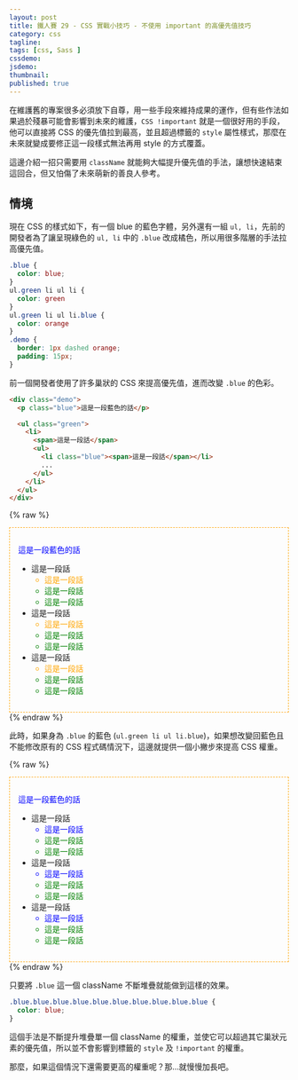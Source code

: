 ```yaml
---
layout: post
title: 鐵人賽 29 - CSS 實戰小技巧 - 不使用 important 的高優先值技巧
category: css
tagline:
tags: [css, Sass ]
cssdemo:
jsdemo:
thumbnail: 
published: true
---
```


在維護舊的專案很多必須放下自尊，用一些手段來維持成果的運作，但有些作法如果過於殘暴可能會影響到未來的維護，`CSS !important` 就是一個很好用的手段，他可以直接將 CSS 的優先值拉到最高，並且超過標籤的 `style` 屬性樣式，那麼在未來就變成要修正這一段樣式無法再用 style 的方式覆蓋。

這邊介紹一招只需要用 `className` 就能夠大幅提升優先值的手法，讓想快速結束這回合，但又怕傷了未來萌新的善良人參考。

<!-- more -->

## 情境

現在 CSS 的樣式如下，有一個 blue 的藍色字體，另外還有一組 `ul, li`，先前的開發者為了讓呈現綠色的 `ul, li` 中的 `.blue` 改成橘色，所以用很多階層的手法拉高優先值。

```css
.blue {
  color: blue;
}
ul.green li ul li {
  color: green
}
ul.green li ul li.blue {
  color: orange
}
.demo {
  border: 1px dashed orange;
  padding: 15px;
}
```

前一個開發者使用了許多巢狀的 CSS 來提高優先值，進而改變 `.blue` 的色彩。

```html
<div class="demo">
  <p class="blue">這是一段藍色的話</p>

  <ul class="green">
    <li>
      <span>這是一段話</span>
      <ul>
        <li class="blue"><span>這是一段話</span></li>
        ...
      </ul>
    </li>
  </ul>
</div>
```
{% raw %}
<style>
.blue {
  color: blue;
}
ul.green li ul li {
  color: green
}
ul.green li ul li.blue {
  color: orange
}
.demo, .demo2 {
  border: 1px dashed orange;
  padding: 15px;
}
</style>
<div class="demo">
  <p class="blue">這是一段藍色的話</p>

  <ul class="green">
    <li>
      <span>這是一段話</span>
      <ul>
        <li class="blue"><span>這是一段話</span></li>
        <li><span>這是一段話</span></li>
        <li><span>這是一段話</span></li>
      </ul>
    </li>
    <li>
      <span>這是一段話</span>
      <ul>
        <li class="blue"><span>這是一段話</span></li>
        <li><span>這是一段話</span></li>
        <li><span>這是一段話</span></li>
      </ul>
    </li>
    <li>
      <span>這是一段話</span>
      <ul>
        <li class="blue"><span>這是一段話</span></li>
        <li><span>這是一段話</span></li>
        <li><span>這是一段話</span></li>
      </ul>
    </li>
  </ul>
</div>
{% endraw %}

此時，如果身為 `.blue` 的藍色 (`ul.green li ul li.blue`)，如果想改變回藍色且不能修改原有的 CSS 程式碼情況下，這邊就提供一個小撇步來提高 CSS 權重。

{% raw %}
<style>
.demo2 .blue.blue.blue.blue.blue.blue.blue.blue.blue.blue {
  color: blue;
}
</style>
<div class="demo2">
  <p class="blue">這是一段藍色的話</p>

  <ul class="green">
    <li>
      <span>這是一段話</span>
      <ul>
        <li class="blue"><span>這是一段話</span></li>
        <li><span>這是一段話</span></li>
        <li><span>這是一段話</span></li>
      </ul>
    </li>
    <li>
      <span>這是一段話</span>
      <ul>
        <li class="blue"><span>這是一段話</span></li>
        <li><span>這是一段話</span></li>
        <li><span>這是一段話</span></li>
      </ul>
    </li>
    <li>
      <span>這是一段話</span>
      <ul>
        <li class="blue"><span>這是一段話</span></li>
        <li><span>這是一段話</span></li>
        <li><span>這是一段話</span></li>
      </ul>
    </li>
  </ul>
</div>
{% endraw %}

只要將 `.blue` 這一個 className 不斷堆疊就能做到這樣的效果。

```css
.blue.blue.blue.blue.blue.blue.blue.blue.blue.blue {
  color: blue;
}
```

這個手法是不斷提升堆疊單一個 className 的權重，並使它可以超過其它巢狀元素的優先值，所以並不會影響到標籤的 `style` 及 `!important` 的權重。

那麼，如果這個情況下還需要更高的權重呢？那...就慢慢加長吧。
